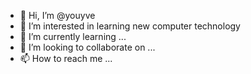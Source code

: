 - 👋 Hi, I’m @youyve
- 👀 I’m interested in learning new computer technology
- 🌱 I’m currently learning ...
- 💞️ I’m looking to collaborate on ...
- 📫 How to reach me ...

<!---
youyve/youyve is a ✨ special ✨ repository because its `README.md` (this file) appears on your GitHub profile.
You can click the Preview link to take a look at your changes.
--->
